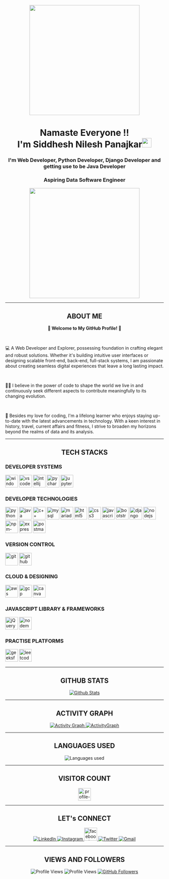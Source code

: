 <!DOCTYPE html>
<html lang="en">
<head>
  <meta charset="UTF-8">
  <meta name="viewport" content="width=device-width, initial-scale=1.0">
  <!-- <link rel="stylesheet" href="styles.css"> -->
</head>
<body>
  <!-- Your Profile Header -->
  <p align="center">
    <img src="https://img.freepik.com/free-vector/hand-drawn-web-developers_23-2148819604.jpg?size=626&ext=jpg&ga=GA1.2.169013041.1692602861&semt=ais" height=350>
  </p>
  <h1 align="center">Namaste Everyone !! <br> I'm Siddhesh Nilesh Panajkar<img src="https://raw.githubusercontent.com/MartinHeinz/MartinHeinz/master/wave.gif"
      width="30px"></h1>
  <h3 align="center">I'm Web Developer, Python Developer, Django Developer and getting use to be Java Developer</h3>
  <h3 align="center">Aspiring Data Software Engineer</h3>

  <p align="center">
    <img src="https://img.freepik.com/free-vector/new-app-development-desktop_23-2148684987.jpg?size=626&ext=jpg&ga=GA1.2.169013041.1692602861&semt=ais" height=350>
  </p>

  <hr>
  
  <section class="container about-me">
    <h2 align="center">ABOUT ME</h2>
    <p align="center"> <strong>🌱 Welcome to My GitHub Profile! 🌱</strong></p><br>
    <p>💻 A Web Developer and Explorer, possessing foundation in crafting elegant and robust solutions. Whether it's building intuitive user interfaces or designing scalable front-end, back-end, full-stack systems, I am passionate about creating seamless digital experiences that leave a long lasting impact.</p> <br>
    <p>👨‍💻 I believe in the power of code to shape the world we live in and continuously seek different aspects to contribute meaningfully to its changing evolution.
    </p> <br>
    <p>🚀 Besides my love for coding, I'm a lifelong learner who enjoys staying up-to-date with the latest advancements in technology. With a keen interest in history, travel, current affairs and fitness, I strive to broaden my horizons beyond the realms of data and its analysis.
    </p>
  </section>
  
  <hr>
  <section class="container skills">
    <h2 align="center">TECH STACKS</h2>
    <p align="center">
      <h3>DEVELOPER SYSTEMS</h3>
      <a href="https://www.microsoft.com/software-download/windows11"><img src = "https://user-images.githubusercontent.com/25181517/186884150-05e9ff6d-340e-4802-9533-2c3f02363ee3.png" alt="windows11" height=40></a>
      <a href="https://code.visualstudio.com/docs"><img src = "https://user-images.githubusercontent.com/25181517/192108891-d86b6220-e232-423a-bf5f-90903e6887c3.png" alt="vscode" height=40></a>
      <a href="https://www.jetbrains.com/idea/"><img src = "https://user-images.githubusercontent.com/25181517/192108890-200809d1-439c-4e23-90d3-b090cf9a4eea.png" alt="intellij" height=40></a>
      <a href="https://www.jetbrains.com/pycharm/"><img src = "[![My Skills](https://skillicons.dev/icons?i=pycharm)](https://skillicons.dev)" alt="pycharm" height=40></a>
      <a href="https://docs.jupyter.org/en/latest/"><img src = "https://user-images.githubusercontent.com/25181517/183914128-3fc88b4a-4ac1-40e6-9443-9a30182379b7.png" alt="jupyternotebook" height=40></a>
      <br>
      <h3>DEVELOPER TECHNOLOGIES</h3>
      <a href="https://www.python.org/doc/"><img src = "https://user-images.githubusercontent.com/25181517/183423507-c056a6f9-1ba8-4312-a350-19bcbc5a8697.png" alt="python3" height=40></a>
      <a href="https://dev.java/learn/"><img src = "https://user-images.githubusercontent.com/25181517/117201156-9a724800-adec-11eb-9a9d-3cd0f67da4bc.png" alt="java" height=40></a>
      <a href="https://learn.microsoft.com/en-us/cpp/cpp/?view=msvc-170"><img src = "https://user-images.githubusercontent.com/25181517/192106073-90fffafe-3562-4ff9-a37e-c77a2da0ff58.png" alt="c++" height=40></a>
      <a href="https://dev.mysql.com/doc/workbench/en/"><img src = "https://user-images.githubusercontent.com/25181517/183896128-ec99105a-ec1a-4d85-b08b-1aa1620b2046.png" alt="mysql" height=40></a>
      <a href="https://mariadb.org/documentation/"><img src = "https://github.com/marwin1991/profile-technology-icons/assets/136815194/3c698a4f-84e4-4849-a900-476b14311634" alt="mariadb" height=40></a>
      <a href="https://developer.mozilla.org/en-US/docs/Learn/HTML"><img src = "https://user-images.githubusercontent.com/25181517/192158954-f88b5814-d510-4564-b285-dff7d6400dad.png" alt="html5" height=40></a>
      <a href="https://developer.mozilla.org/en-US/docs/Learn/CSS"><img src = "https://user-images.githubusercontent.com/25181517/183898674-75a4a1b1-f960-4ea9-abcb-637170a00a75.png" alt="css3" height=40></a>
      <a href="https://developer.mozilla.org/en-US/docs/Learn/JavaScript"><img src = "https://user-images.githubusercontent.com/25181517/117447155-6a868a00-af3d-11eb-9cfe-245df15c9f3f.png" alt="javascript" height=40></a>
      <a href="https://getbootstrap.com/docs/5.3/getting-started/introduction/"><img src = "https://user-images.githubusercontent.com/25181517/183898054-b3d693d4-dafb-4808-a509-bab54cf5de34.png" alt="bootstrap5" height=40></a>
      <a href="https://docs.djangoproject.com/en/5.0/"><img src = "https://github.com/marwin1991/profile-technology-icons/assets/62091613/9bf5650b-e534-4eae-8a26-8379d076f3b4" alt="django" height=40></a>
      <a href="https://nodejs.org/en/docs"><img src="https://user-images.githubusercontent.com/25181517/183568594-85e280a7-0d7e-4d1a-9028-c8c2209e073c.png" alt="nodejs" height=40></a>
      <a href="https://docs.npmjs.com/"><img src="https://user-images.githubusercontent.com/25181517/121401671-49102800-c959-11eb-9f6f-74d49a5e1774.png" alt="npm-package-installer" height=40></a>
      <a href="https://expressjs.com/en/guide/routing.html"><img src="https://user-images.githubusercontent.com/25181517/183859966-a3462d8d-1bc7-4880-b353-e2cbed900ed6.png" alt="expressjs" height=40></a>
      <a href="https://learning.postman.com/docs/introduction/overview/"><img src="https://user-images.githubusercontent.com/25181517/192109061-e138ca71-337c-4019-8d42-4792fdaa7128.png" alt="postman" height=40></a>
      <br>
      <h3>VERSION CONTROL</h3>
      <a href="https://git-scm.com/doc"><img src="https://user-images.githubusercontent.com/25181517/192108372-f71d70ac-7ae6-4c0d-8395-51d8870c2ef0.png" alt="git" height=40></a>
      <a href="https://github.com/"><img src="https://user-images.githubusercontent.com/25181517/192108374-8da61ba1-99ec-41d7-80b8-fb2f7c0a4948.png" alt="github" height=40></a>
      <br>
      <h3>CLOUD & DESIGNING</h3>
      <a href="https://docs.aws.amazon.com/"><img src="https://user-images.githubusercontent.com/25181517/183896132-54262f2e-6d98-41e3-8888-e40ab5a17326.png" alt="aws" height=40></a>
      <a href="https://cloud.google.com/docs/?_gl=1*fv51b1*_up*MQ..&gclid=CjwKCAjwvIWzBhAlEiwAHHWgvRFq6Uz51Yg62a4ODzC85S8v6VmK79S2Cj_qaT8EVUoAOPlhdmo9NhoCUZ8QAvD_BwE&gclsrc=aw.ds"><img src="https://user-images.githubusercontent.com/25181517/183911547-990692bc-8411-4878-99a0-43506cdb69cf.png" alt="gcp" height=40></a>
      <a href="https://www.canva.com/"><img src="https://github-production-user-asset-6210df.s3.amazonaws.com/136815194/253220886-02494c7c-de6a-43a6-9293-6369696842ed.png" alt="canva" height=40></a>
      <h3>JAVASCRIPT LIBRARY & FRAMEWORKS</h3>
      <a href="https://api.jquery.com/"><img src="https://img.shields.io/badge/jquery%20-%230769AD.svg?&style=for-the-badge&logo=jquery&logoColor=white" alt="jQuery" height=40></a>
      <a href="https://www.npmjs.com/package/nodemon"><img src="https://img.shields.io/badge/NODEMON-%23323330.svg?style=for-the-badge&logo=nodemon&logoColor=%BBDEAD" alt="nodemon" height=40></a>
      <br>
      <h3>PRACTISE PLATFORMS</h3>
      <a href="https://auth.geeksforgeeks.org/user/siddhesh_panajkar"><img src = "https://img.shields.io/badge/GeeksforGeeks-2F8D46.svg?style=for-the-badge&logo=GeeksforGeeks&logoColor=white" alt="geeksforgeeks" height=40></a>
      <a href="https://leetcode.com/siddheshpanajkar/"><img src = "https://img.shields.io/badge/LeetCode-FFA116.svg?style=for-the-badge&logo=LeetCode&logoColor=white" alt="leetcode" height=40></a>
    </p>
  </section>
  
  <hr>
  
  <section class="container github-stats">
    <h2 align="center">GITHUB STATS</h2>
    <p align="center">
      <a href="#">
        <img src="https://github-readme-stats.vercel.app/api?username=SiddheshP1996&theme=vue-dark&show_icons=true&hide_border=true&count_private=true" alt="Github Stats">
      </a>
    </p>
  </section>
  
  <hr>
  
  <section class="container activity-graph">
    <h2 align="center">ACTIVITY GRAPH</h2>
    <p align="center">
      <a href="#">
        <img src="https://github-readme-activity-graph.vercel.app/graph?username=SiddheshP1996&theme=high-contrast" alt="Activity Graph">
        <img src="https://github-readme-streak-stats.herokuapp.com/?user=SiddheshP1996&theme=vue-dark&hide_border=true" alt="ActivityGraph">
      </a>
    </p>
  </section>
  
  <hr>
  
  <section class="container languages used">
    <h2 align="center">LANGUAGES USED</h2>
    <p align="center">
      <img src="https://github-readme-stats.vercel.app/api/top-langs/?username=SiddheshP1996&theme=vue-dark&show_icons=true&hide_border=true&layout=compact" alt="Languages used" align="center">
    </p>
  </section>
  
  <hr>
  
  <h2 align="center">VISITOR COUNT<br></h2>
  <p align="center">
    <img src="https://profile-counter.glitch.me/SiddheshP1996/count.svg" alt="profile-counter" height=40>
  </p>
  
  <hr>
  
  <section class="container connect">
    <h2 align="center">LET's CONNECT</h2>
    <p align="center">
      <a href="https://www.linkedin.com/in/siddhesh-panajkar/" rel="noopener noreferrer">
        <img src="https://img.icons8.com/fluent/48/000000/linkedin.png" target="_blank" alt="LinkedIn">
      </a>
      <a href="https://www.instagram.com/siddhesh.panajkar/" rel="noopener noreferrer">
        <img src="https://img.icons8.com/fluent/48/000000/instagram-new.png" target="_blank" alt="Instagram">
      </a>
      <a href="https://www.facebook.com/siddhesh.panajkar/" rel="noopener noreferrer">
        <img width="41" height="41" src="https://img.icons8.com/metro/41/228BE6/facebook-new--v2.png" alt="facebook-new--v2"/>
      </a>
      <a href="https://twitter.com/0010Panajkar" rel="noopener noreferrer">
        <img src="https://img.icons8.com/fluent/48/000000/twitter.png" target="_blank" alt="Twitter">
      </a>
      <a href="mailto:siddheshpanajkar2001@gmail.com" rel="noopener noreferrer">
        <img src="https://img.icons8.com/fluent/48/000000/gmail.png" target="_blank" alt="Gmail">
      </a>
    </p>
  </section>
  
  <hr>
  
  <section class="container views-followers">
    <h2 align="center">VIEWS AND FOLLOWERS</h2>
    <p align="center">
      <img src="https://komarev.com/ghpvc/?username=SiddheshP1996&style=flat-square" alt="Profile Views">
      <img src="https://github-views.deno.dev/api/badge/SiddheshP1996?style=classic" alt="Profile Views">
      <a href="https://github.com/SiddheshP1996=followers">
        <img src="https://img.shields.io/github/followers/SiddheshP1996=Followers&style=social" alt="GitHub Followers">
      </a>
    </p>
  </section>
  
</body>

</html>
